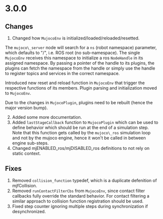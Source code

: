 # 3.0.0

## Changes
1. Changed how `MujocoEnv` is initialized/loaded/reloaded/resetted.

The `mujoco\_server` node will search for a `ns` (robot namespace) parameter, which defaults to "/", i.e. ROS root (no sub-namespace). The single `MujocoEnv` receives this namespace to initialize a ros `NodeHandle` in its assigned namespace. By passing a pointer of the handle to its plugins, the plugins can fetch the namespace from the handle or simply use the handle to register topics and services in the correct namespace.

Introduced new reset and reload function in `MujocoEnv` that trigger the respective functions of its members.
Plugin parsing and initialization moved to `MujocoEnv`.

Due to the changes in `MujocoPlugin`, plugins need to be rebuilt (hence the major version bump).

2. Added some more documentation.
3. Added `lastStageCallback` function to `MujocoPlugin` which can be used to define behavior which should be run at the end of a simulation step. Note that this function gets called by the `mujoco\_ros` simulation loop and not by the mujoco engine, hence it won't be called in between engine sub-steps.
4. Changed mjENABLED_ros/mjDISABLED_ros definitions to not rely on static context.

## Fixes
1. Removed `collision_function` typedef, which is a duplicate defenition of mjfCollision.
2. Removed `runContactFilterCbs` from `MujocoEnv`, since contact filter callbacks fully override the standard behavior. For contact filtering a similar approach to collision function registration should be used.
3. Fixed step counter ignoring multiple steps during synchronization if desynchronized.
